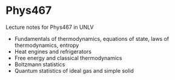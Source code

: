 # Phys467
Lecture notes for Phys467 in UNLV

- Fundamentals of thermodynamics, equations of state, laws of thermodynamics, entropy
- Heat engines and refrigerators
- Free energy and classical thermodynamics
- Boltzmann statistics
- Quantum statistics of ideal gas and simple solid
